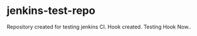 jenkins-test-repo
=================

Repository created for testing jenkins CI. Hook created. 
Testing Hook Now..